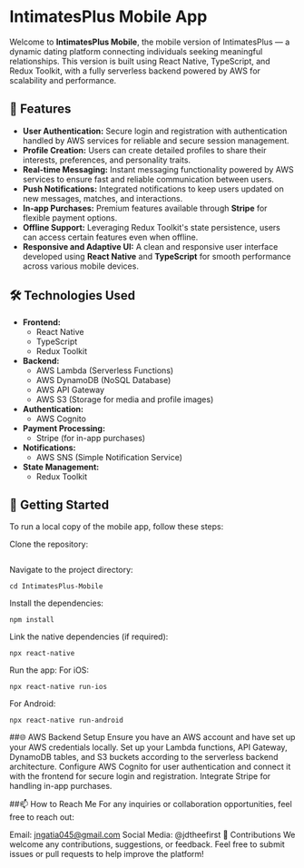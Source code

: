 # IntimatesPlus Mobile App

Welcome to **IntimatesPlus Mobile**, the mobile version of IntimatesPlus — a dynamic dating platform connecting individuals seeking meaningful relationships. This version is built using React Native, TypeScript, and Redux Toolkit, with a fully serverless backend powered by AWS for scalability and performance.

## 🚀 Features

- **User Authentication:** Secure login and registration with authentication handled by AWS services for reliable and secure session management.
- **Profile Creation:** Users can create detailed profiles to share their interests, preferences, and personality traits.
- **Real-time Messaging:** Instant messaging functionality powered by AWS services to ensure fast and reliable communication between users.
- **Push Notifications:** Integrated notifications to keep users updated on new messages, matches, and interactions.
- **In-app Purchases:** Premium features available through **Stripe** for flexible payment options.
- **Offline Support:** Leveraging Redux Toolkit's state persistence, users can access certain features even when offline.
- **Responsive and Adaptive UI:** A clean and responsive user interface developed using **React Native** and **TypeScript** for smooth performance across various mobile devices.

## 🛠️ Technologies Used

- **Frontend:**
  - React Native
  - TypeScript
  - Redux Toolkit
- **Backend:**
  - AWS Lambda (Serverless Functions)
  - AWS DynamoDB (NoSQL Database)
  - AWS API Gateway
  - AWS S3 (Storage for media and profile images)
- **Authentication:**
  - AWS Cognito
- **Payment Processing:**
  - Stripe (for in-app purchases)
- **Notifications:**
  - AWS SNS (Simple Notification Service)
- **State Management:**
  - Redux Toolkit

## 🌱 Getting Started

To run a local copy of the mobile app, follow these steps:

Clone the repository:
```git clone https://github.com/YourGitHubUsername/IntimatesPlus-Mobile.git
```
Navigate to the project directory:
```
cd IntimatesPlus-Mobile
```
Install the dependencies:
```
npm install
```
Link the native dependencies (if required):
```
npx react-native
```
Run the app:
For iOS:
```
npx react-native run-ios
```
For Android:
```
npx react-native run-android
```
##🌐 AWS Backend Setup
Ensure you have an AWS account and have set up your AWS credentials locally.
Set up your Lambda functions, API Gateway, DynamoDB tables, and S3 buckets according to the serverless backend architecture.
Configure AWS Cognito for user authentication and connect it with the frontend for secure login and registration.
Integrate Stripe for handling in-app purchases.

##📫 How to Reach Me
For any inquiries or collaboration opportunities, feel free to reach out:

Email: jngatia045@gmail.com
Social Media: @jdtheefirst
🤝 Contributions
We welcome any contributions, suggestions, or feedback. Feel free to submit issues or pull requests to help improve the platform!
